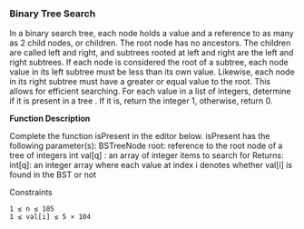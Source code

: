 ### Binary Tree Search

In a binary search tree, each node holds a value and a reference to as many
as 2 child nodes, or children. The root node has no ancestors. The children
are called left and right, and subtrees rooted at left and right are the left and
right subtrees. If each node is considered the root of a subtree, each node
value in its left subtree must be less than its own value. Likewise, each node
in its right subtree must have a greater or equal value to the root. This
allows for efficient searching.
For each value in a list of integers, determine if it is present in a tree . If it is,
return the integer 1, otherwise, return 0.

**Function Description**

Complete the function isPresent in the editor below.
isPresent has the following parameter(s):
    BSTreeNode root:  reference to the root node of a tree of integers
    int val[q] : an array of  integer items to search for
Returns:
    int[q]: an integer array where each value at index i denotes whether val[i]
is found in the BST or not

Constraints

```
1 ≤ n ≤ 105
1 ≤ val[i] ≤ 5 × 104
```
